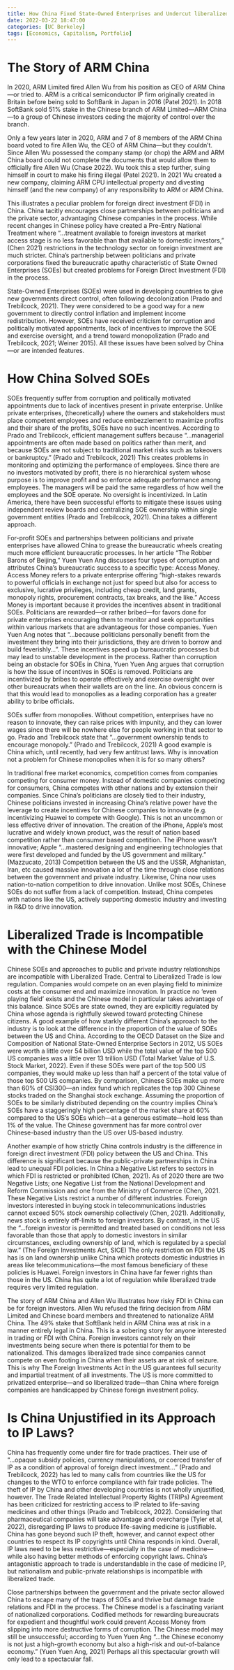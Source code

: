 ```yaml
---
title: How China Fixed State-Owned Enterprises and Undercut liberalized trade in the Process
date: 2022-03-22 18:47:00
categories: [UC Berkeley]
tags: [Economics, Capitalism, Portfolio]
---
```

# The Story of ARM China
In 2020, ARM Limited fired Allen Wu from his position as CEO of ARM China—or tried to. ARM is a critical semiconductor IP firm originally created in Britain before being sold to SoftBank in Japan in 2016 (Patel 2021). In 2018 SoftBank sold 51% stake in the Chinese branch of ARM Limited—ARM China—to a group of Chinese investors ceding the majority of control over the branch. 

Only a few years later in 2020, ARM and 7 of 8 members of the ARM China board voted to fire Allen Wu, the CEO of ARM China—but they couldn’t. Since Allen Wu possessed the company stamp (or chop) the ARM and ARM China board could not complete the documents that would allow them to officially fire Allen Wu (Chase 2022). Wu took this a step further, suing himself in court to make his firing illegal (Patel 2021). In 2021 Wu created a new company, claiming ARM CPU intellectual property and divesting himself (and the new company) of any responsibility to ARM or ARM China.

This illustrates a peculiar problem for foreign direct investment (FDI) in China. China tacitly encourages close partnerships between politicians and the private sector, advantaging Chinese companies in the process. While recent changes in Chinese policy have created a Pre-Entry National Treatment where “...treatment available to foreign investors at market access stage is no less favorable than that available to domestic investors,” (Chen 2021) restrictions in the technology sector on foreign investment are much stricter. China’s partnership between politicians and private corporations fixed the bureaucratic apathy characteristic of State Owned Enterprises (SOEs) but created problems for Foreign Direct Investment (FDI) in the process.

State-Owned Enterprises (SOEs) were used in developing countries to give new governments direct control, often following decolonization (Prado and Trebilcock, 2021). They were considered to be a good way for a new government to directly control inflation and implement income redistribution. However, SOEs have received criticism for corruption and politically motivated appointments, lack of incentives to improve the SOE and exercise oversight, and a trend toward monopolization (Prado and Trebilcock, 2021; Weiner 2015). All these issues have been solved by China—or are intended features.
 

# How China Solved SOEs
SOEs frequently suffer from corruption and politically motivated appointments due to lack of incentives present in private enterprise. Unlike private enterprises, (theoretically) where the owners and stakeholders must place competent employees and reduce embezzlement to maximize profits and their share of the profits, SOEs have no such incentives. According to Prado and Trebilcock, efficient management suffers because “...managerial appointments are often made based on politics rather than merit, and because SOEs are not subject to traditional market risks such as takeovers or bankruptcy.” (Prado and Trebilcock, 2021) This creates problems in monitoring and optimizing the performance of employees. Since there are no investors motivated by profit, there is no hierarchical system whose purpose is to improve profit and so enforce adequate performance among employees. The managers will be paid the same regardless of how well the employees and the SOE operate. No oversight is incentivized. In Latin America, there have been successful efforts to mitigate these issues using independent review boards and centralizing SOE ownership within single government entities (Prado and Trebilcock, 2021). China takes a different approach.

For-profit SOEs and partnerships between politicians and private enterprises have allowed China to grease the bureaucratic wheels creating much more efficient bureaucratic processes. In her article “The Robber Barons of Beijing,” Yuen Yuen Ang discusses four types of corruption and attributes China’s bureaucratic success to a specific type: Access Money. Access Money refers to a private enterprise offering “high-stakes rewards to powerful officials in exchange not just for speed but also for access to exclusive, lucrative privileges, including cheap credit, land grants, monopoly rights, procurement contracts, tax breaks, and the like.” Access Money is important because it provides the incentives absent in traditional SOEs. Politicians are rewarded—or rather bribed—for favors done for private enterprises encouraging them to monitor and seek opportunities within various markets that are advantageous for those companies. Yuen Yuen Ang notes that “...because politicians personally benefit from the investment they bring into their jurisdictions, they are driven to borrow and build feverishly…”. These incentives speed up bureaucratic processes but may lead to unstable development in the process. Rather than corruption being an obstacle for SOEs in China, Yuen Yuen Ang argues that corruption is how the issue of incentives in SOEs is removed. Politicians are incentivized by bribes to operate effectively and exercise oversight over other bureaucrats when their wallets are on the line. An obvious concern is that this would lead to monopolies as a leading corporation has a greater ability to bribe officials.

SOEs suffer from monopolies. Without competition, enterprises have no reason to innovate, they can raise prices with impunity, and they can lower wages since there will be nowhere else for people working in that sector to go. Prado and Trebilcock state that “...government ownership tends to encourage monopoly.” (Prado and Trebilcock, 2021) A good example is China which, until recently, had very few antitrust laws. Why is innovation not a problem for Chinese monopolies when it is for so many others?

In traditional free market economics, competition comes from companies competing for consumer money. Instead of domestic companies competing for consumers, China competes with other nations and by extension their companies. Since China’s politicians are closely tied to their industry, Chinese politicians invested in increasing China’s relative power have the leverage to create incentives for Chinese companies to innovate (e.g. incentivizing Huawei to compete with Google). This is not an uncommon or less effective driver of innovation. The creation of the iPhone, Apple’s most lucrative and widely known product, was the result of nation based competition rather than consumer based competition. The iPhone wasn’t innovative; Apple “...mastered designing and engineering technologies that were first developed and funded by the US government and military.” (Mazzucato, 2013) Competition between the US and the USSR, Afghanistan, Iran, etc caused massive innovation a lot of the time through close relations between the government and private industry. Likewise, China now uses nation-to-nation competition to drive innovation. Unlike most SOEs, Chinese SOEs do not suffer from a lack of competition. Instead, China competes with nations like the US, actively supporting domestic industry and investing in R&D to drive innovation.
  

# Liberalized Trade is Incompatible with the Chinese Model
Chinese SOEs and approaches to public and private industry relationships are incompatible with Liberalized Trade. Central to Liberalized Trade is low regulation. Companies would compete on an even playing field to minimize costs at the consumer end and maximize innovation. In practice no ‘even playing field’ exists and the Chinese model in particular takes advantage of this balance. Since SOEs are state owned, they are explicitly regulated by China whose agenda is rightfully skewed toward protecting Chinese citizens. A good example of how starkly different China’s approach to the industry is to look at the difference in the proportion of the value of SOEs between the US and China. According to the OECD Dataset on the Size and Composition of National State-Owned Enterprise Sectors in 2012, US SOEs were worth a little over 54 billion USD while the total value of the top 500 US companies was a little over 13 trillion USD (Total Market Value of U.S. Stock Market, 2022). Even if these SOEs were part of the top 500 US companies, they would make up less than half a percent of the total value of those top 500 US companies. By comparison, Chinese SOEs make up more than 60% of CSI300—an index fund which replicates the top 300 Chinese stocks traded on the Shanghai stock exchange. Assuming the proportion of SOEs to be similarly distributed depending on the country implies China’s SOEs have a staggeringly high percentage of the market share at 60% compared to the US’s SOEs which—at a generous estimate—hold less than 1% of the value. The Chinese government has far more control over Chinese-based industry than the US over US-based industry.

Another example of how strictly China controls industry is the difference in foreign direct investment (FDI) policy between the US and China. This difference is significant because the public-private partnerships in China lead to unequal FDI policies. In China a Negative List refers to sectors in which FDI is restricted or prohibited (Chen, 2021). As of 2020 there are two Negative Lists; one Negative List from the National Development and Reform Commission and one from the Ministry of Commerce (Chen, 2021. These Negative Lists restrict a number of different industries. Foreign investors interested in buying stock in telecommunications industries cannot exceed 50% stock ownership collectively (Chen, 2021). Additionally, news stock is entirely off-limits to foreign investors. By contrast, in the US the “...foreign investor is permitted and treated based on conditions not less favorable than those that apply to domestic investors in similar circumstances, excluding ownership of land, which is regulated by a special law.” (The Foreign Investments Act, SICE) The only restriction on FDI the US has is on land ownership unlike China which protects domestic industries in areas like telecommunications—the most famous beneficiary of these policies is Huawei. Foreign investors in China have far fewer rights than those in the US. China has quite a lot of regulation while liberalized trade requires very limited regulation.

The story of ARM China and Allen Wu illustrates how risky FDI in China can be for foreign investors. Allen Wu refused the firing decision from ARM Limited and Chinese board members and threatened to nationalize ARM China. The 49% stake that SoftBank held in ARM China was at risk in a manner entirely legal in China. This is a sobering story for anyone interested in trading or FDI with China. Foreign investors cannot rely on their investments being secure when there is potential for them to be nationalized. This damages liberalized trade since companies cannot compete on even footing in China when their assets are at risk of seizure. This is why The Foreign Investments Act in the US guarantees full security and impartial treatment of all investments. The US is more committed to privatized enterprise—and so liberalized trade—than China where foreign companies are handicapped by Chinese foreign investment policy.
  
  
# Is China Unjustified in its Approach to IP Laws?
China has frequently come under fire for trade practices. Their use of “...opaque subsidy policies, currency manipulations, or coerced transfer of IP as a condition of approval of foreign direct investment…” (Prado and Trebilcock, 2022) has led to many calls from countries like the US for changes to the WTO to enforce compliance with fair trade policies. The theft of IP by China and other developing countries is not wholly unjustified, however. The Trade Related Intellectual Property Rights (TRIPs) Agreement has been criticized for restricting access to IP related to life-saving medicines and other things (Prado and Trebilcock, 2022). Considering that pharmaceutical companies will take advantage and overcharge (Tyler et al, 2022), disregarding IP laws to produce life-saving medicine is justifiable. China has gone beyond such IP theft, however, and cannot expect other countries to respect its IP copyrights until China responds in kind. Overall, IP laws need to be less restrictive—especially in the case of medicine—while also having better methods of enforcing copyright laws. China’s antagonistic approach to trade is understandable in the case of medicine IP, but nationalism and public-private relationships is incompatible with liberalized trade.

Close partnerships between the government and the private sector allowed China to escape many of the traps of SOEs and thrive but damage trade relations and FDI in the process. The Chinese model is a fascinating variant of nationalized corporations. Codified methods for rewarding bureaucrats for expedient and thoughtful work could prevent Access Money from slipping into more destructive forms of corruption. The Chinese model may still be unsuccessful; according to Yuen Yuen Ang “...the Chinese economy is not just a high-growth economy but also a high-risk and out-of-balance economy.” (Yuen Yuen Ang, 2021) Perhaps all this spectacular growth will only lead to a spectacular fall.
